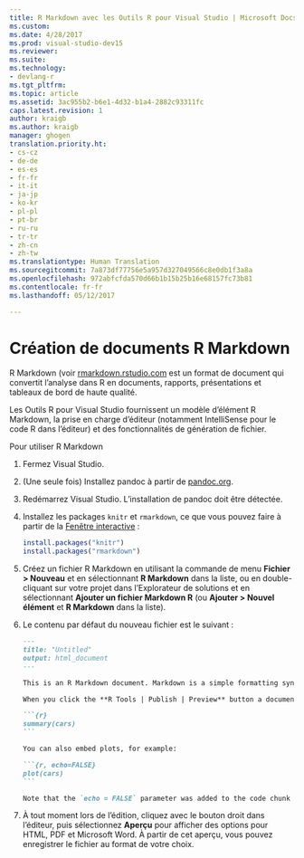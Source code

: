 ```yaml
---
title: R Markdown avec les Outils R pour Visual Studio | Microsoft Docs
ms.custom: 
ms.date: 4/28/2017
ms.prod: visual-studio-dev15
ms.reviewer: 
ms.suite: 
ms.technology:
- devlang-r
ms.tgt_pltfrm: 
ms.topic: article
ms.assetid: 3ac955b2-b6e1-4d32-b1a4-2882c93311fc
caps.latest.revision: 1
author: kraigb
ms.author: kraigb
manager: ghogen
translation.priority.ht:
- cs-cz
- de-de
- es-es
- fr-fr
- it-it
- ja-jp
- ko-kr
- pl-pl
- pt-br
- ru-ru
- tr-tr
- zh-cn
- zh-tw
ms.translationtype: Human Translation
ms.sourcegitcommit: 7a873df77756e5a957d327049566c8e0db1f3a8a
ms.openlocfilehash: 972abfcfda570d66b1b15b25b16e68157fc73b81
ms.contentlocale: fr-fr
ms.lasthandoff: 05/12/2017

---
```


# <a name="creating-r-markdown-documents"></a>Création de documents R Markdown

R Markdown (voir [rmarkdown.rstudio.com](https://rmarkdown.rstudio.com/) est un format de document qui convertit l’analyse dans R en documents, rapports, présentations et tableaux de bord de haute qualité.

Les Outils R pour Visual Studio fournissent un modèle d’élément R Markdown, la prise en charge d’éditeur (notamment IntelliSense pour le code R dans l’éditeur) et des fonctionnalités de génération de fichier.

Pour utiliser R Markdown

1. Fermez Visual Studio.
1. (Une seule fois) Installez pandoc à partir de [pandoc.org](http://pandoc.org/installing.html).
1. Redémarrez Visual Studio. L’installation de pandoc doit être détectée.
1. Installez les packages `knitr` et `rmarkdown`, ce que vous pouvez faire à partir de la [Fenêtre interactive](interactive-repl.md) :

    ```R
    install.packages("knitr")
    install.packages("rmarkdown")

    ```
1. Créez un fichier R Markdown en utilisant la commande de menu **Fichier > Nouveau** et en sélectionnant **R Markdown** dans la liste, ou en double-cliquant sur votre projet dans l’Explorateur de solutions et en sélectionnant **Ajouter un fichier Markdown R** (ou **Ajouter > Nouvel élément** et **R Markdown** dans la liste).

1. Le contenu par défaut du nouveau fichier est le suivant :

    ~~~markdown
    ---
    title: "Untitled"
    output: html_document
    ---
    
    This is an R Markdown document. Markdown is a simple formatting syntax for authoring HTML, PDF, and Microsoft Word documents. For more details on using R Markdown see <http://rmarkdown.rstudio.com>.
    
    When you click the **R Tools | Publish | Preview** button a document will be generated that includes both content as well as the output of any embedded R code chunks within the document. You can embed an R code chunk like this:
    
    ```{r}
    summary(cars)
    ```
    
    You can also embed plots, for example:
    
    ```{r, echo=FALSE}
    plot(cars)
    ```
    
    Note that the `echo = FALSE` parameter was added to the code chunk to prevent printing of the R code that generated the plot.
    
    ~~~

1. À tout moment lors de l’édition, cliquez avec le bouton droit dans l’éditeur, puis sélectionnez **Aperçu** pour afficher des options pour HTML, PDF et Microsoft Word. À partir de cet aperçu, vous pouvez enregistrer le fichier au format de votre choix.

